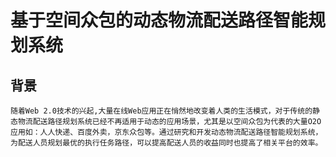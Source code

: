 # 基于空间众包的动态物流配送路径智能规划系统

## 背景
    随着Web 2.0技术的兴起,大量在线Web应用正在悄然地改变着人类的生活模式，对于传统的静态物流配送路径规划系统已经不再适用于动态的应用场景，尤其是以空间众包为代表的大量O2O应用如：人人快递、百度外卖，京东众包等。通过研究和开发动态物流配送路径智能规划系统，为配送人员规划最优的执行任务路径，可以提高配送人员的收益同时也提高了相关平台的效率。
    

